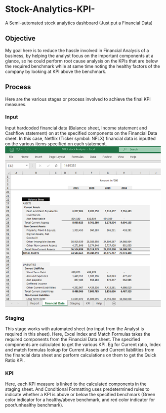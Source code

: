 # Stock-Analytics-KPI-
A Semi-automated stock analytics dashboard (Just put a Financial Data)

## Objective
My goal here is to reduce the hassle involved in Financial Analysis of a business, by helping the analyst focus on the important components at a glance, so he could perform root cause analysis on the KPIs that are below the required benchmark while at same time noting the healthy factors of the company by looking at KPI above the benchmark.

## Process
Here are the various stages or process involved to achieve the final KPI measures.

### Input
Input hardcoded financial data (Balance sheet, Income statement and Cashflow statement) on at the specified components on the Financial Data sheet. In this case, Netflix (Ticker symbol: NFLX) financial data is inputted on the various items specified on each statement.  
![Financial Data](https://github.com/Driplytics/Stock-Analytics-KPI-/blob/main/NFLX%20Financial%20Data.png)

### Staging
This stage works with automated sheet (no input from the Analyst is required in this sheet). Here, Excel Index and Match Formulas takes the required components from the Financial Data sheet. The specified components are calculated to get the various KPI. 
Eg for Current ratio, Index and match formulas lookup for Current Assets and Current liabilities from the financial data sheet and perform calculations on them to get the Quick Ratio KPI. 

### KPI
Here, each KPI measure is linked to the calculated components in the staging sheet.  And Conditional Formatting uses predetermined rules to indicate whether a KPI is above or below the specified benchmark (Green color indicator for a healthy/above benchmark, and red color indicator for poor/unhealthy benchmark).
